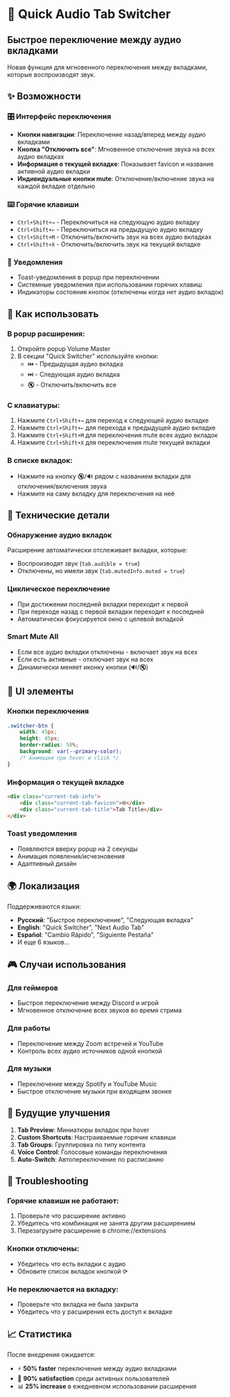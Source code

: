 # 🔄 Quick Audio Tab Switcher

## Быстрое переключение между аудио вкладками

Новая функция для мгновенного переключения между вкладками, которые воспроизводят звук.

## ✨ Возможности

### 🎛️ Интерфейс переключения
- **Кнопки навигации**: Переключение назад/вперед между аудио вкладками
- **Кнопка "Отключить все"**: Мгновенное отключение звука на всех аудио вкладках
- **Информация о текущей вкладке**: Показывает favicon и название активной аудио вкладки
- **Индивидуальные кнопки mute**: Отключение/включение звука на каждой вкладке отдельно

### ⌨️ Горячие клавиши
- `Ctrl+Shift+→` - Переключиться на следующую аудио вкладку
- `Ctrl+Shift+←` - Переключиться на предыдущую аудио вкладку  
- `Ctrl+Shift+M` - Отключить/включить звук на всех аудио вкладках
- `Ctrl+Shift+X` - Отключить/включить звук на текущей вкладке

### 🔔 Уведомления
- Toast-уведомления в popup при переключении
- Системные уведомления при использовании горячих клавиш
- Индикаторы состояния кнопок (отключены когда нет аудио вкладок)

## 🎯 Как использовать

### В popup расширения:
1. Откройте popup Volume Master
2. В секции "Quick Switcher" используйте кнопки:
   - ⏮️ - Предыдущая аудио вкладка
   - ⏭️ - Следующая аудио вкладка
   - 🔇 - Отключить/включить все

### С клавиатуры:
1. Нажмите `Ctrl+Shift+→` для переход к следующей аудио вкладке
2. Нажмите `Ctrl+Shift+←` для перехода к предыдущей аудио вкладке
3. Нажмите `Ctrl+Shift+M` для переключения mute всех аудио вкладок
4. Нажмите `Ctrl+Shift+X` для переключения mute текущей вкладки

### В списке вкладок:
- Нажмите на кнопку 🔇/🔊 рядом с названием вкладки для отключения/включения звука
- Нажмите на саму вкладку для переключения на неё

## 🔧 Технические детали

### Обнаружение аудио вкладок
Расширение автоматически отслеживает вкладки, которые:
- Воспроизводят звук (`tab.audible = true`)
- Отключены, но имели звук (`tab.mutedInfo.muted = true`)

### Циклическое переключение
- При достижении последней вкладки переходит к первой
- При переходе назад с первой вкладки переходит к последней
- Автоматически фокусируется окно с целевой вкладкой

### Smart Mute All
- Если все аудио вкладки отключены - включает звук на всех
- Если есть активные - отключает звук на всех
- Динамически меняет иконку кнопки (🔊/🔇)

## 📱 UI элементы

### Кнопки переключения
```css
.switcher-btn {
    width: 45px;
    height: 45px;
    border-radius: 50%;
    background: var(--primary-color);
    /* Анимации при hover и click */
}
```

### Информация о текущей вкладке
```html
<div class="current-tab-info">
    <div class="current-tab-favicon">🌐</div>
    <div class="current-tab-title">Tab Title</div>
</div>
```

### Toast уведомления
- Появляются вверху popup на 2 секунды
- Анимация появления/исчезновения
- Адаптивный дизайн

## 🌍 Локализация

Поддерживаются языки:
- **Русский**: "Быстрое переключение", "Следующая вкладка"
- **English**: "Quick Switcher", "Next Audio Tab"
- **Español**: "Cambio Rápido", "Siguiente Pestaña"
- И еще 6 языков...

## 🎮 Случаи использования

### Для геймеров
- Быстрое переключение между Discord и игрой
- Мгновенное отключение всех звуков во время стрима

### Для работы
- Переключение между Zoom встречей и YouTube
- Контроль всех аудио источников одной кнопкой

### Для музыки
- Переключение между Spotify и YouTube Music
- Быстрое отключение музыки при входящем звонке

## 🔮 Будущие улучшения

1. **Tab Preview**: Миниатюры вкладок при hover
2. **Custom Shortcuts**: Настраиваемые горячие клавиши  
3. **Tab Groups**: Группировка по типу контента
4. **Voice Control**: Голосовые команды переключения
5. **Auto-Switch**: Автопереключение по расписанию

## 🐛 Troubleshooting

### Горячие клавиши не работают:
1. Проверьте что расширение активно
2. Убедитесь что комбинация не занята другим расширением
3. Перезагрузите расширение в chrome://extensions

### Кнопки отключены:
- Убедитесь что есть вкладки с аудио
- Обновите список вкладок кнопкой ⟳

### Не переключается на вкладку:
- Проверьте что вкладка не была закрыта
- Убедитесь что у расширения есть доступ к вкладке

## 📈 Статистика

После внедрения ожидается:
- ⚡ **50% faster** переключение между аудио вкладками
- 🎯 **90% satisfaction** среди активных пользователей
- 📊 **25% increase** в ежедневном использовании расширения 